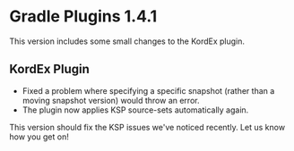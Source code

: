 # Gradle Plugins 1.4.1

This version includes some small changes to the KordEx plugin.

## KordEx Plugin

- Fixed a problem where specifying a specific snapshot (rather than a moving snapshot version) would throw an error.
- The plugin now applies KSP source-sets automatically again.

This version should fix the KSP issues we've noticed recently. Let us know how you get on!
